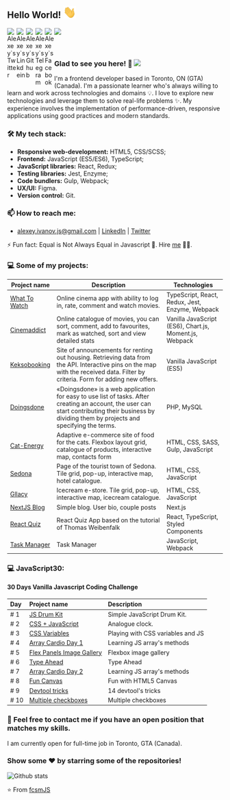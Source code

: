 ## Hello World! <img src="https://raw.githubusercontent.com/fcsmJS/fcsmJS/master/gifs/Hi.gif" width="30px"></h2>

<a href="https://twitter.com/alessio_gio">
  <img align="left" alt="Alexey`s Twitter" width="22px" src="https://cdn.jsdelivr.net/npm/simple-icons@v3/icons/twitter.svg" />
</a>
<a href="https://www.linkedin.com/in/alexey-ivanov-fcsmJS/">
  <img align="left" alt="Alexey`s Linkdein" width="22px" src="https://cdn.jsdelivr.net/npm/simple-icons@v3/icons/linkedin.svg" />
</a>
<a href="https://github.com/fcsmJS">
  <img align="left" alt="Alexey`s Github" width="22px" src="https://cdn.jsdelivr.net/npm/simple-icons@v3/icons/github.svg" />
</a>
<a href="https://t.me/fcsm_js">
  <img align="left" alt="Alexey`s Telegram" width="22px" src="https://cdn.jsdelivr.net/npm/simple-icons@v3/icons/telegram.svg" />
</a>
<a href="https://www.facebook.com/alexey.ivanov.private/">
  <img align="left" alt="Alexey`s Facebook" width="22px" src="https://cdn.jsdelivr.net/npm/simple-icons@v3/icons/facebook.svg" />
</a>

![](https://www.codewars.com/users/fcsmJS/badges/micro)

<br />

### Glad to see you here! 🤩 ![](https://visitor-badge.glitch.me/badge?page_id=fcsmJS.fcsmJS)

I'm a frontend developer based in Toronto, ON (GTA) (Canada). I'm a passionate learner who's always willing to learn and work across technologies and domains 💡. I love to explore new technologies and leverage them to solve real-life problems ✨. My experience involves the implementation of performance-driven, responsive applications using good practices and modern standards.

### 🛠 My tech stack:

- **Responsive web-development:** HTML5, CSS/SCSS;
- **Frontend:** JavaScript (ES5/ES6), TypeScript;
- **JavaScript libraries:** React, Redux;
- **Testing libraries:** Jest, Enzyme;
- **Code bundlers:** Gulp, Webpack;
- **UX/UI:** Figma.
- **Version control:** Git.

### 📫 How to reach me:
- alexey.ivanov.js@gmail.com | [LinkedIn](https://www.linkedin.com/in/alexey-ivanov-fcsmJS) | [Twitter](https://twitter.com/alessio_gio)

⚡ Fun fact: Equal is Not Always Equal in Javascript 🤣. Hire [me](mailto:alexey.ivanov.js@gmail.com?Subject=Hello%20Alexey) 👨‍💻.

### 💻 Some of my projects:

| Project name        | Description          | Technologies  |
| ------------- | ------------- | ----- |
| [What To Watch](https://github.com/fcsmJS/what-to-watch) | Online cinema app with ability to log in, rate, comment and watch movies. | TypeScript, React, Redux, Jest, Enzyme, Webpack |
| [Cinemaddict](https://github.com/fcsmJS/cinemaddict) | Online catalogue of movies, you can sort, comment, add to favourites, mark as watched, sort and view detailed stats  | Vanilla JavaScript (ES6), Chart.js, Moment.js, Webpack |
| [Keksobooking](https://github.com/fcsmJS/keksobooking) | Site of announcements for renting out housing. Retrieving data from the API. Interactive pins on the map with the received data. Filter by criteria. Form for adding new offers.  | Vanilla JavaScript (ES5) |
| [Doingsdone](https://github.com/fcsmJS/doingsdone) | «Doingsdone» is a web application for easy to use list of tasks. After creating an account, the user can start contributing their business by dividing them by projects and specifying the terms. | PHP, MySQL |
| [Cat-Energy](https://github.com/fcsmJS/cat-energy-18) | Adaptive e-commerce site of food for the cats. Flexbox layout grid, catalogue of products, interactive map, contacts form | HTML, CSS, SASS, Gulp, JavaScript |
| [Sedona](https://github.com/fcsmJS/sedona) | Page of the tourist town of Sedona. Tile grid, pop-up, interactive map, hotel catalogue. | HTML, CSS, JavaScript |
| [Gllacy](https://github.com/fcsmJS/gllacy) | Icecream e-store. Tile grid, pop-up, interactive map, icecream catalogue. | HTML, CSS, JavaScript |
| [NextJS Blog](https://github.com/fcsmJS/nextjs-blog) | Simple blog. User bio, couple posts | Next.js |
| [React Quiz](https://github.com/fcsmJS/react-quiz) | React Quiz App based on the tutorial of Thomas Weibenfalk | React, TypeScript, Styled Components |
| [Task Manager](https://github.com/fcsmJS/taskmanager) | Task Manager | JavaScript, Webpack |

### 💻 JavaScript30:
#### 30 Days Vanilla Javascript Coding Challenge

|  Day | Project name                                              | Description                    |
|:------|:---------------------------------------------------------|:--------------------------------|
| # 1 |   [JS Drum Kit](https://github.com/fcsmJS/js-drum-kit)   | Simple JavaScript Drum Kit.    |
| # 2 |   [CSS + JavaScript](https://github.com/fcsmJS/css-js-clock)   | Analogue clock.    |
| # 3 |   [CSS Variables](https://github.com/fcsmJS/css-var)   | Playing with CSS variables and JS    |
| # 4 |   [Array Cardio Day 1](https://github.com/fcsmJS/array-cardio-day)   | Learning JS array's methods    |
| # 5 |   [Flex Panels Image Gallery](https://github.com/fcsmJS/flex-panels-gallery)   | Flexbox image gallery    |
| # 6 |   [Type Ahead](https://github.com/fcsmJS/ajax-type-ahead)   | Type Ahead    |
| # 7 |   [Array Cardio Day 2](https://github.com/fcsmJS/array-cardio-day2)   | Learning JS array's methods    |
| # 8 |   [Fun Canvas](https://github.com/fcsmJS/fun-canvas)   | Fun with HTML5 Canvas    |
| # 9 |   [Devtool tricks](https://github.com/fcsmJS/dev-tools-tricks)   | 14 devtool's tricks    |
| # 10 |   [Multiple checkboxes](https://github.com/fcsmJS/multiple-checkboxes)   | Multiple checkboxes    |

### 💌 Feel free to contact me if you have an open position that matches my skills. 

I am currently open for full-time job in Toronto, GTA (Canada).

### Show some ❤️ by starring some of the repositories!

![Github stats](https://github-readme-stats.vercel.app/api?username=fcsmJS&show_icons=true&hide_border=true)

⭐️ From [fcsmJS](https://github.com/fcsmJS)

